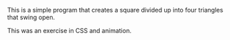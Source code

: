 This is a simple program that creates a square divided up into four triangles that swing open.

This was an exercise in CSS and animation.